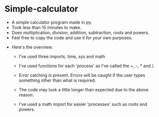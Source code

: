 # Simple-calculator
- A simple calculator program made in py.
- Took less than 15 minutes to make.
- Does multiplication, division, addition, subtraction, roots and powers.
- Feel free to copy the code and use it for your own purposes.

+ Here's the overview:

  + I've used three imports, time, sys and math

  + I've used functions for each 'process' as I've called the +, -, * and /.

  + Error catching is present. Errors will be caught if the user types something other than what is required.

  + The code may look a little longer than expected due to the above reason.

  + I've used a math import for easier 'processes' such as roots and powers.
